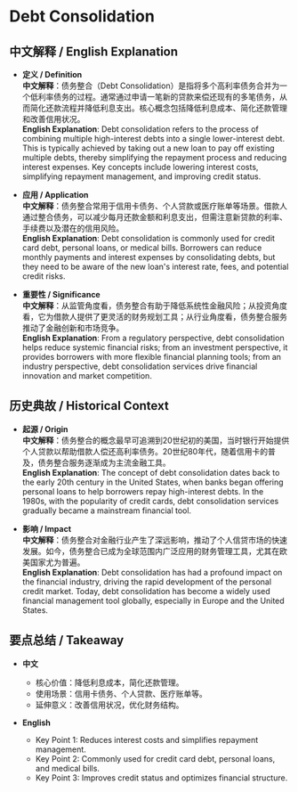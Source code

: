 # Debt Consolidation

## 中文解释 / English Explanation

* **定义 / Definition**  
  **中文解释**：债务整合（Debt Consolidation）是指将多个高利率债务合并为一个低利率债务的过程。通常通过申请一笔新的贷款来偿还现有的多笔债务，从而简化还款流程并降低利息支出。核心概念包括降低利息成本、简化还款管理和改善信用状况。  
  **English Explanation**: Debt consolidation refers to the process of combining multiple high-interest debts into a single lower-interest debt. This is typically achieved by taking out a new loan to pay off existing multiple debts, thereby simplifying the repayment process and reducing interest expenses. Key concepts include lowering interest costs, simplifying repayment management, and improving credit status.

* **应用 / Application**  
  **中文解释**：债务整合常用于信用卡债务、个人贷款或医疗账单等场景。借款人通过整合债务，可以减少每月还款金额和利息支出，但需注意新贷款的利率、手续费以及潜在的信用风险。  
  **English Explanation**: Debt consolidation is commonly used for credit card debt, personal loans, or medical bills. Borrowers can reduce monthly payments and interest expenses by consolidating debts, but they need to be aware of the new loan's interest rate, fees, and potential credit risks.

* **重要性 / Significance**  
  **中文解释**：从监管角度看，债务整合有助于降低系统性金融风险；从投资角度看，它为借款人提供了更灵活的财务规划工具；从行业角度看，债务整合服务推动了金融创新和市场竞争。  
  **English Explanation**: From a regulatory perspective, debt consolidation helps reduce systemic financial risks; from an investment perspective, it provides borrowers with more flexible financial planning tools; from an industry perspective, debt consolidation services drive financial innovation and market competition.

## 历史典故 / Historical Context

* **起源 / Origin**  
  **中文解释**：债务整合的概念最早可追溯到20世纪初的美国，当时银行开始提供个人贷款以帮助借款人偿还高利率债务。20世纪80年代，随着信用卡的普及，债务整合服务逐渐成为主流金融工具。  
  **English Explanation**: The concept of debt consolidation dates back to the early 20th century in the United States, when banks began offering personal loans to help borrowers repay high-interest debts. In the 1980s, with the popularity of credit cards, debt consolidation services gradually became a mainstream financial tool.

* **影响 / Impact**  
  **中文解释**：债务整合对金融行业产生了深远影响，推动了个人信贷市场的快速发展。如今，债务整合已成为全球范围内广泛应用的财务管理工具，尤其在欧美国家尤为普遍。  
  **English Explanation**: Debt consolidation has had a profound impact on the financial industry, driving the rapid development of the personal credit market. Today, debt consolidation has become a widely used financial management tool globally, especially in Europe and the United States.

## 要点总结 / Takeaway

* **中文**  
  - 核心价值：降低利息成本，简化还款管理。  
  - 使用场景：信用卡债务、个人贷款、医疗账单等。  
  - 延伸意义：改善信用状况，优化财务结构。  

* **English**  
  - Key Point 1: Reduces interest costs and simplifies repayment management.  
  - Key Point 2: Commonly used for credit card debt, personal loans, and medical bills.  
  - Key Point 3: Improves credit status and optimizes financial structure.
